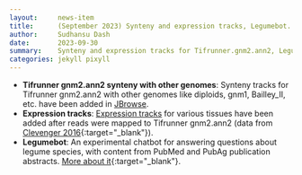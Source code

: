 ```yaml
---
layout:     news-item
title:      (September 2023) Synteny and expression tracks, Legumebot.
author:     Sudhansu Dash
date:       2023-09-30
summary:    Synteny and expression tracks for Tifrunner.gnm2.ann2, Legumebot.
categories: jekyll pixyll
---
```


+ **Tifrunner gnm2.ann2 synteny with other genomes**: Synteny tracks for Tifrunner gnm2.ann2 with other genomes like diploids, gnm1, Bailley_II, etc. have been added in [JBrowse](/tools/jbrowse2/?session=share-Z09nC2mabn&password=xKuWG).  
+ **Expression tracks**: [Expression tracks](/tools/jbrowse2/?session=share-NtoGRs9roH&password=THtRh) for various tissues have been added after reads were mapped to Tifrunner gnm2.ann2 (data from [Clevenger 2016](https://doi.org/10.3389/fpls.2016.01446){:target="_blank"}).
+ **Legumebot**: An experimental chatbot for answering questions about legume species, with content from PubMed and PubAg publication abstracts. [More about it](https://legumebot.lis.ncgr.org/){:target="_blank"}.

